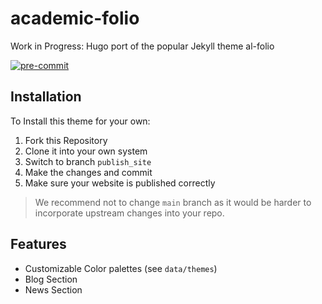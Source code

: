 # academic-folio

Work in Progress: Hugo port of the popular Jekyll theme al-folio

[![pre-commit](https://img.shields.io/badge/pre--commit-enabled-brightgreen?logo=pre-commit)](https://github.com/pre-commit/pre-commit)


## Installation

To Install this theme for your own:

1. Fork this Repository
2. Clone it into your own system
3. Switch to branch `publish_site`
4. Make the changes and commit
5. Make sure your website is published correctly

> We recommend not to change `main` branch as it would be harder to incorporate upstream changes into your repo.

## Features

-   Customizable Color palettes (see `data/themes`)
-   Blog Section
-   News Section
